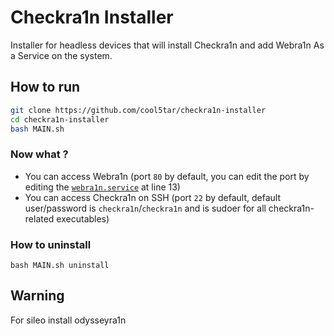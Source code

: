 # Checkra1n Installer
Installer for headless devices that will install Checkra1n and add Webra1n As a Service on the system.

## How to run
```bash
git clone https://github.com/cool5tar/checkra1n-installer
cd checkra1n-installer
bash MAIN.sh
```

### Now what ?
- You can access Webra1n (port `80` by default, you can edit the port by editing the [`webra1n.service`](/webra1n.service) at line 13)
- You can access Checkra1n on SSH (port `22` by default, default user/password is `checkra1n`/`checkra1n` and is sudoer for all checkra1n-related executables)

### How to uninstall
`bash MAIN.sh uninstall`


## Warning
For sileo install odysseyra1n